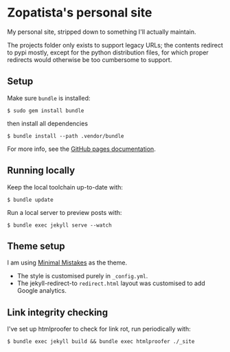 # Zopatista's personal site

My personal site, stripped down to something I'll actually maintain.

The projects folder only exists to support legacy URLs; the contents redirect
to pypi mostly, except for the python distribution files, for which proper
redirects would otherwise be too cumbersome to support.

## Setup

Make sure `bundle` is installed:

```shell
$ sudo gem install bundle
```

then install all dependencies

```shell
$ bundle install --path .vendor/bundle
```

For more info, see the [GitHub pages documentation](https://help.github.com/articles/using-jekyll-with-pages).

## Running locally

Keep the local toolchain up-to-date with:

```shell
$ bundle update
```

Run a local server to preview posts with:

```shell
$ bundle exec jekyll serve --watch
```

## Theme setup

I am using [Minimal Mistakes](https://github.com/mmistakes/minimal-mistakes) as the theme.

* The style is customised purely in `_config.yml`.
* The jekyll-redirect-to `redirect.html` layout was customised to add Google analytics.

## Link integrity checking

I've set up htmlproofer to check for link rot, run periodically with:

```shell
$ bundle exec jekyll build && bundle exec htmlproofer ./_site
```
